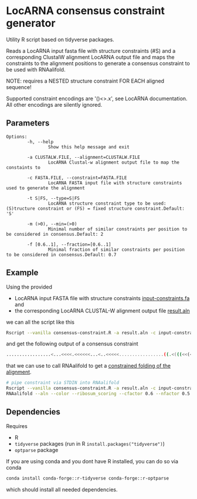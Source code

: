 # LocARNA consensus constraint generator

Utility R script based on tidyverse packages.

Reads a LocARNA input fasta file with structure constraints (#S)
and a corresponding ClustalW alignment LocARNA output file
and maps the constraints to the alignment positions to
generate a consensus constraint to be used with RNAalifold.

NOTE: requires a NESTED structure constraint FOR EACH aligned sequence!

Supported constraint encodings are '()<>.x', see LocARNA documentation.
All other encodings are silently ignored.

## Parameters

```
Options:
        -h, --help
                Show this help message and exit

        -a CLUSTALW.FILE, --alignment=CLUSTALW.FILE
                LocARNA Clustal-w alignment output file to map the constaints to

        -c FASTA.FILE, --constraint=FASTA.FILE
                LocARNA FASTA input file with structure constraints used to generate the alignment

        -t S|FS, --type=S|FS
                LocARNA structure constraint type to be used: (S)tructure constraint or (FS) = fixed structure constraint.Default: 'S'

        -m (>0), --min=(>0)
                Minimal number of similar constraints per position to be considered in consensus.Default: 2

        -f [0.6..1], --fraction=[0.6..1]
                Minimal fraction of similar constraints per position to be considered in consensus.Default: 0.7
```

## Example

Using the provided 

- LocARNA input FASTA file with structure constraints [input-constraints.fa](input-constraints.fa) and
- the corresponding LocARNA CLUSTAL-W alignment output file [result.aln](result.aln)

we can all the script like this

```sh
Rscript --vanilla consensus-constraint.R -a result.aln -c input-constraints.fa
```

and get the following output of a consensus constraint

```sh
.................<...<<<<.<<<<<<...<..<<<<<.................((.<(((<<(<......(((((<<<<................................................................................................>>)))))....>....>)>>)))>)).>>.............>>>>>>.>>.......>>....................................................................................
```

that we can use to call RNAalifold to get a [constrained folding of the alignment](https://www.tbi.univie.ac.at/RNA/ViennaRNA/refman/man/RNAalifold.html#structure-constraints).

```sh
# pipe constraint via STDIN into RNAalifold
Rscript --vanilla consensus-constraint.R -a result.aln -c input-constraints.fa | \
RNAalifold --aln --color --ribosum_scoring --cfactor 0.6 --nfactor 0.5 --mis -t 0 -C --enforceConstraint --noLP result.aln
```

## Dependencies

Requires 

- R
- `tidyverse` packages  (run in R `install.packages("tidyverse")`)
- `optparse` package

If you are using conda and you dont have R installed, you can do so via conda

```sh
conda install conda-forge::r-tidyverse conda-forge::r-optparse
```

which should install all needed dependencies.


